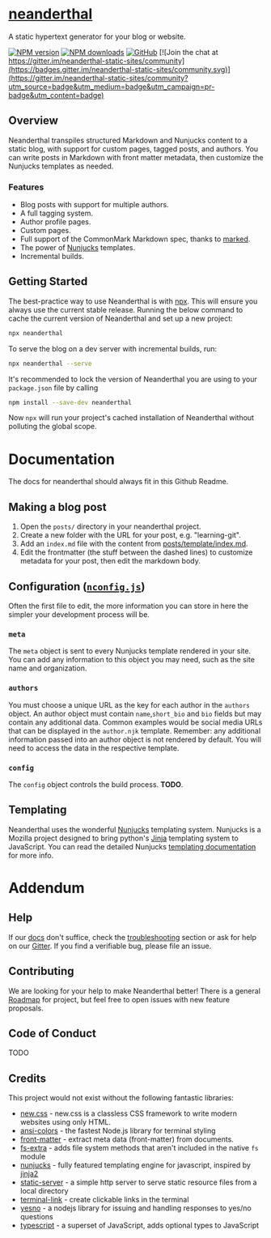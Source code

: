 # [neanderthal](https://github.com/mh15/neanderthal)

A static hypertext generator for your blog or website. 

[![NPM version](https://img.shields.io/npm/v/neanderthal)](https://www.npmjs.com/package/neanderthal)
[![NPM downloads](https://img.shields.io/npm/dt/neanderthal)](https://www.npmjs.com/package/neanderthal)
[![GitHub](https://img.shields.io/github/license/mh15/neanderthal)](https://github.com/MH15/neanderthal/blob/master/LICENSE)
[![Join the chat at
https://gitter.im/neanderthal-static-sites/community](https://badges.gitter.im/neanderthal-static-sites/community.svg)](https://gitter.im/neanderthal-static-sites/community?utm_source=badge&utm_medium=badge&utm_campaign=pr-badge&utm_content=badge)

## Overview

Neanderthal transpiles structured Markdown and Nunjucks content to a static
blog, with support for custom pages, tagged posts, and authors. You can write
posts in Markdown with front matter metadata, then customize the Nunjucks
templates as needed.

### Features

- Blog posts with support for multiple authors.
- A full tagging system.
- Author profile pages.
- Custom pages.
- Full support of the CommonMark Markdown spec, thanks to [marked](https://marked.js.org).
- The power of [Nunjucks](https://mozilla.github.io/nunjucks/) templates.
- Incremental builds.

## Getting Started
The best-practice way to use Neanderthal is with
[npx](https://blog.npmjs.org/post/162869356040/introducing-npx-an-npm-package-runner).
This will ensure you always use the current stable release. Running the below
command to cache the current version of Neanderthal and set up a new project:
```bash
npx neanderthal
```

To serve the blog on a dev server with incremental builds, run:
```bash
npx neanderthal --serve
```

It's recommended to lock the version of Neanderthal you are using to your
`package.json` file by calling
```bash
npm install --save-dev neanderthal
```
Now `npx` will run your project's cached installation of Neanderthal without polluting the global scope.


# Documentation
The docs for neanderthal should always fit in this Github Readme.

## Making a blog post
1. Open the `posts/` directory in your neanderthal project. 
2. Create a new folder
with the URL for your post, e.g. "learning-git". 
3. Add an `index.md` file with the
content from [posts/template/index.md](/posts/template/index.md).
4. Edit the frontmatter (the stuff between the dashed lines) to customize
   metadata for your post, then edit the markdown body.

## Configuration ([`nconfig.js`](/nconfig.js))
Often the first file to edit, the more information you can store in here the
simpler your development process will be. 

### `meta`
The `meta` object is sent to every
Nunjucks template rendered in your site. You can add any information to this
object you may need, such as the site name and organization.

### `authors`
You must choose a unique URL as the key for each author in the `authors` object.
An author object must contain `name`,`short_bio` and `bio` fields but may
contain any additional data. Common examples would be social media URLs that can
be displayed in the `author.njk` template. Remember: any additional information
passed into an author object is not rendered by default. You will need to access
the data in the respective template.

### `config`
The `config` object controls the build process. **TODO**.



## Templating
Neanderthal uses the wonderful [Nunjucks](https://mozilla.github.io/nunjucks/)
templating system. Nunjucks is a Mozilla project designed to bring python's
[Jinja](https://jinja.palletsprojects.com/en/2.11.x/) templating system to
JavaScript. You can read the detailed Nunjucks [templating
documentation](https://mozilla.github.io/nunjucks/templating.html) for more
info.


# Addendum

## Help

If our [docs](#documentation) don't suffice, check
the [troubleshooting](#troubleshooting) section or ask for help on our
[Gitter](https://gitter.im/neanderthal-static-sites/community). If you find a
verifiable bug, please file an issue.


## Contributing
We are looking for your help to make Neanderthal better!
There is a general [Roadmap](https://github.com/mh15/neanderthal/Roadmap.md) for
project, but feel free to open issues with new feature proposals.

## Code of Conduct
TODO



## Credits
This project would not exist without the following fantastic libraries:
- [new.css](https://newcss.net/) - new.css is a classless CSS framework to write modern websites using only HTML.
- [ansi-colors](https://www.npmjs.com/package/ansi-colors) - the fastest Node.js
  library for terminal styling
- [front-matter](https://www.npmjs.com/package/front-matter) - extract meta data
  (front-matter) from documents.
- [fs-extra](https://www.npmjs.com/package/fs-extra) - adds file system methods
  that aren't included in the native `fs` module
- [nunjucks](https://www.npmjs.com/package/nunjucks) - fully featured templating
  engine for javascript, inspired by
  [jinja2](https://jinja.palletsprojects.com/en/2.11.x/)
- [static-server](https://www.npmjs.com/package/static-server) - a simple http
  server to serve static resource files from a local directory
- [terminal-link](https://www.npmjs.com/package/terminal-link) - create
  clickable links in the terminal
- [yesno](https://www.npmjs.com/package/yesno) - a nodejs library for issuing
  and handling responses to yes/no questions
- [typescript](https://www.typescriptlang.org/) - a superset of JavaScript, adds
  optional types to JavaScript